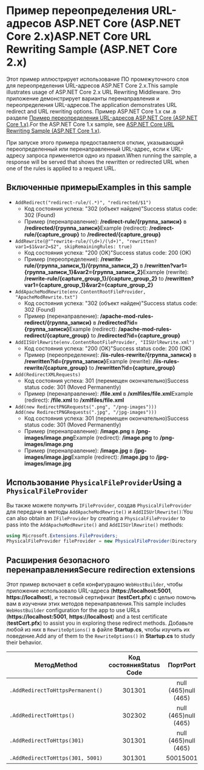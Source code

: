 # <a name="aspnet-core-url-rewriting-sample-aspnet-core-2x"></a><span data-ttu-id="c44a8-101">Пример переопределения URL-адресов ASP.NET Core (ASP.NET Core 2.x)</span><span class="sxs-lookup"><span data-stu-id="c44a8-101">ASP.NET Core URL Rewriting Sample (ASP.NET Core 2.x)</span></span>

<span data-ttu-id="c44a8-102">Этот пример иллюстрирует использование ПО промежуточного слоя для переопределения URL-адресов ASP.NET Core 2.x.</span><span class="sxs-lookup"><span data-stu-id="c44a8-102">This sample illustrates usage of ASP.NET Core 2.x URL Rewriting Middleware.</span></span> <span data-ttu-id="c44a8-103">Это приложение демонстрирует варианты перенаправления и переопределения URL-адресов.</span><span class="sxs-lookup"><span data-stu-id="c44a8-103">The application demonstrates URL redirect and URL rewriting options.</span></span> <span data-ttu-id="c44a8-104">Пример ASP.NET Core 1.x см .в разделе [Пример переопределения URL-адресов ASP.NET Core (ASP.NET Core 1.x)](https://github.com/aspnet/Docs/tree/master/aspnetcore/fundamentals/url-rewriting/samples/1.x).</span><span class="sxs-lookup"><span data-stu-id="c44a8-104">For the ASP.NET Core 1.x sample, see [ASP.NET Core URL Rewriting Sample (ASP.NET Core 1.x)](https://github.com/aspnet/Docs/tree/master/aspnetcore/fundamentals/url-rewriting/samples/1.x).</span></span>

<span data-ttu-id="c44a8-105">При запуске этого примера предоставляется отклик, указывающий переопределенный или перенаправленный URL-адрес, если к URL-адресу запроса применяется одно из правил.</span><span class="sxs-lookup"><span data-stu-id="c44a8-105">When running the sample, a response will be served that shows the rewritten or redirected URL when one of the rules is applied to a request URL.</span></span>

## <a name="examples-in-this-sample"></a><span data-ttu-id="c44a8-106">Включенные примеры</span><span class="sxs-lookup"><span data-stu-id="c44a8-106">Examples in this sample</span></span>

* `AddRedirect("redirect-rule/(.*)", "redirected/$1")`
  - <span data-ttu-id="c44a8-107">Код состояния успеха: "302 (объект найден)"</span><span class="sxs-lookup"><span data-stu-id="c44a8-107">Success status code: 302 (Found)</span></span>
  - <span data-ttu-id="c44a8-108">Пример (перенаправление): **/redirect-rule/{группа_записи}** в **/redirected/{группа_записи}**</span><span class="sxs-lookup"><span data-stu-id="c44a8-108">Example (redirect): **/redirect-rule/{capture_group}** to **/redirected/{capture_group}**</span></span>
* `AddRewrite(@"^rewrite-rule/(\d+)/(\d+)", "rewritten?var1=$1&var2=$2", skipRemainingRules: true)`
  - <span data-ttu-id="c44a8-109">Код состояния успеха: "200 (OK)"</span><span class="sxs-lookup"><span data-stu-id="c44a8-109">Success status code: 200 (OK)</span></span>
  - <span data-ttu-id="c44a8-110">Пример (переопределение): **/rewrite-rule/{группа_записи_1}/{группа_записи_2}** в **/rewritten?var1={группа_записи_1}&var2={группа_записи_2}**</span><span class="sxs-lookup"><span data-stu-id="c44a8-110">Example (rewrite): **/rewrite-rule/{capture_group_1}/{capture_group_2}** to **/rewritten?var1={capture_group_1}&var2={capture_group_2}**</span></span>
* `AddApacheModRewrite(env.ContentRootFileProvider, "ApacheModRewrite.txt")`
  - <span data-ttu-id="c44a8-111">Код состояния успеха: "302 (объект найден)"</span><span class="sxs-lookup"><span data-stu-id="c44a8-111">Success status code: 302 (Found)</span></span>
  - <span data-ttu-id="c44a8-112">Пример (перенаправление): **/apache-mod-rules-redirect/{группа_записи}** в **/redirected?id={группа_записи}**</span><span class="sxs-lookup"><span data-stu-id="c44a8-112">Example (redirect): **/apache-mod-rules-redirect/{capture_group}** to **/redirected?id={capture_group}**</span></span>
* `AddIISUrlRewrite(env.ContentRootFileProvider, "IISUrlRewrite.xml")`
  - <span data-ttu-id="c44a8-113">Код состояния успеха: "200 (OK)"</span><span class="sxs-lookup"><span data-stu-id="c44a8-113">Success status code: 200 (OK)</span></span>
  - <span data-ttu-id="c44a8-114">Пример (переопределение): **/iis-rules-rewrite/{группа_записи}** в **/rewritten?id={группа_записи}**</span><span class="sxs-lookup"><span data-stu-id="c44a8-114">Example (rewrite): **/iis-rules-rewrite/{capture_group}** to **/rewritten?id={capture_group}**</span></span>
* `Add(RedirectXMLRequests)`
  - <span data-ttu-id="c44a8-115">Код состояния успеха: 301 (перемещен окончательно)</span><span class="sxs-lookup"><span data-stu-id="c44a8-115">Success status code: 301 (Moved Permanently)</span></span>
  - <span data-ttu-id="c44a8-116">Пример (перенаправление): **/file.xml** в **/xmlfiles/file.xml**</span><span class="sxs-lookup"><span data-stu-id="c44a8-116">Example (redirect): **/file.xml** to **/xmlfiles/file.xml**</span></span>
* `Add(new RedirectPNGRequests(".png", "/png-images")))`<br>`Add(new RedirectPNGRequests(".jpg", "/jpg-images")))`
  - <span data-ttu-id="c44a8-117">Код состояния успеха: 301 (перемещен окончательно)</span><span class="sxs-lookup"><span data-stu-id="c44a8-117">Success status code: 301 (Moved Permanently)</span></span>
  - <span data-ttu-id="c44a8-118">Пример (перенаправление): **/image.png** в **/png-images/image.png**</span><span class="sxs-lookup"><span data-stu-id="c44a8-118">Example (redirect): **/image.png** to **/png-images/image.png**</span></span>
  - <span data-ttu-id="c44a8-119">Пример (перенаправление): **/image.jpg** в **/jpg-images/image.jpg**</span><span class="sxs-lookup"><span data-stu-id="c44a8-119">Example (redirect): **/image.jpg** to **/jpg-images/image.jpg**</span></span>

## <a name="using-a-physicalfileprovider"></a><span data-ttu-id="c44a8-120">Использование `PhysicalFileProvider`</span><span class="sxs-lookup"><span data-stu-id="c44a8-120">Using a `PhysicalFileProvider`</span></span>
<span data-ttu-id="c44a8-121">Вы также можете получить `IFileProvider`, создав `PhysicalFileProvider` для передачи в методы `AddApacheModRewrite()` и `AddIISUrlRewrite()`:</span><span class="sxs-lookup"><span data-stu-id="c44a8-121">You can also obtain an `IFileProvider` by creating a `PhysicalFileProvider` to pass into the `AddApacheModRewrite()` and `AddIISUrlRewrite()` methods:</span></span>
```csharp
using Microsoft.Extensions.FileProviders;
PhysicalFileProvider fileProvider = new PhysicalFileProvider(Directory.GetCurrentDirectory());
```
## <a name="secure-redirection-extensions"></a><span data-ttu-id="c44a8-122">Расширения безопасного перенаправления</span><span class="sxs-lookup"><span data-stu-id="c44a8-122">Secure redirection extensions</span></span>
<span data-ttu-id="c44a8-123">Этот пример включает в себя конфигурацию `WebHostBuilder`, чтобы приложение использовало URL-адреса (**https://localhost:5001**, **https://localhost**), и тестовый сертификат (**testCert.pfx**) с целью помочь вам в изучении этих методов перенаправления.</span><span class="sxs-lookup"><span data-stu-id="c44a8-123">This sample includes `WebHostBuilder` configuration for the app to use URLs (**https://localhost:5001**, **https://localhost**) and a test certificate (**testCert.pfx**) to assist you in exploring these redirect methods.</span></span> <span data-ttu-id="c44a8-124">Добавьте любой из них в `RewriteOptions()` в файле **Startup.cs**, чтобы изучить их поведение.</span><span class="sxs-lookup"><span data-stu-id="c44a8-124">Add any of them to the `RewriteOptions()` in **Startup.cs** to study their behavior.</span></span>


|              <span data-ttu-id="c44a8-125">Метод</span><span class="sxs-lookup"><span data-stu-id="c44a8-125">Method</span></span>              | <span data-ttu-id="c44a8-126">Код состояния</span><span class="sxs-lookup"><span data-stu-id="c44a8-126">Status Code</span></span> |    <span data-ttu-id="c44a8-127">Порт</span><span class="sxs-lookup"><span data-stu-id="c44a8-127">Port</span></span>    |
|----------------------------------|:-----------:|:----------:|
| `.AddRedirectToHttpsPermanent()` |     <span data-ttu-id="c44a8-128">301</span><span class="sxs-lookup"><span data-stu-id="c44a8-128">301</span></span>     | <span data-ttu-id="c44a8-129">null (465)</span><span class="sxs-lookup"><span data-stu-id="c44a8-129">null (465)</span></span> |
|     `.AddRedirectToHttps()`      |     <span data-ttu-id="c44a8-130">302</span><span class="sxs-lookup"><span data-stu-id="c44a8-130">302</span></span>     | <span data-ttu-id="c44a8-131">null (465)</span><span class="sxs-lookup"><span data-stu-id="c44a8-131">null (465)</span></span> |
|    `.AddRedirectToHttps(301)`    |     <span data-ttu-id="c44a8-132">301</span><span class="sxs-lookup"><span data-stu-id="c44a8-132">301</span></span>     | <span data-ttu-id="c44a8-133">null (465)</span><span class="sxs-lookup"><span data-stu-id="c44a8-133">null (465)</span></span> |
| `.AddRedirectToHttps(301, 5001)` |     <span data-ttu-id="c44a8-134">301</span><span class="sxs-lookup"><span data-stu-id="c44a8-134">301</span></span>     |    <span data-ttu-id="c44a8-135">5001</span><span class="sxs-lookup"><span data-stu-id="c44a8-135">5001</span></span>    |

